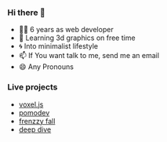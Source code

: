 ### Hi there 👋

- 🧑‍💻 6 years as web developer
- 🌱 Learning 3d graphics on free time
- 🌀 Into minimalist lifestyle
- 📫 If You want talk to me, send me an email
- 😄 Any Pronouns

### Live projects
- [voxel.js](https://elloramir.github.io/voxel-js/)
- [pomodev](https://elloramir.github.io/pomodev/)
- [frenzzy fall](https://elloramir.itch.io/frenzy-fall)
- [deep dive](https://ninja-gamess.itch.io/deep-dive)
